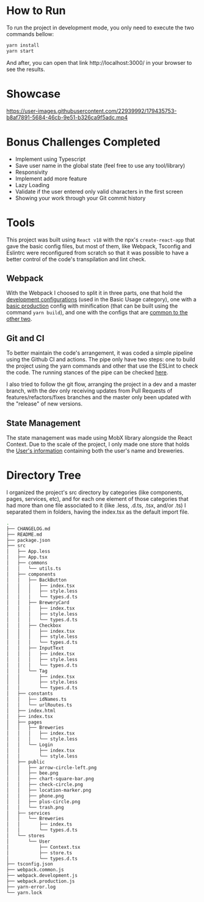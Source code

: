 # How to Run

To run the project in development mode, you only need to execute the two commands bellow:

```bash
yarn install
yarn start
```

And after, you can open that link http://localhost:3000/ in your browser to see the results.

# Showcase

https://user-images.githubusercontent.com/22939992/179435753-b8af7891-5684-46cb-9e51-b326ca9f5adc.mp4

# Bonus Challenges Completed

- Implement using Typescript
- Save user name in the global state (feel free to use any tool/library)
- Responsivity
- Implement add more feature
- Lazy Loading
- Validate if the user entered only valid characters in the first screen
- Showing your work through your Git commit history

# Tools

This project was built using `React v18` with the npx's `create-react-app` that gave the basic config files, but most of them, like Webpack, Tsconfig and Eslintrc were reconfigured from scratch so that it was possible to have a better control of the code's transpilation and lint check.

## Webpack

With the Webpack I choosed to split it in three parts, one that hold the [development configurations](webpack.development.js) (used in the Basic Usage category), one with a [basic production](webpack.production.js) config with minification (that can be built using the command `yarn build`), and one with the configs that are [common to the other two](webpack.common.js).

## Git and CI

To better maintain the code's arrangement, it was coded a simple pipeline using the Github CI and actions. The pipe only have two steps: one to build the project using the yarn commands and other that use the ESLint to check the code. The running stances of the pipe can be checked [here](https://github.com/Drayton80/bees-beverage-pages/actions).

I also tried to follow the git flow, arranging the project in a dev and a master branch, with the dev only receiving updates from Pull Requests of features/refactors/fixes branches and the master only been updated with the "release" of new versions.

## State Management

The state management was made using MobX library alongside the React Context. Due to the scale of the project, I only made one store that holds the [User's information](src/stores/User/store.ts) containing both the user's name and breweries.

# Directory Tree

I organized the project's src directory by categories (like components, pages, services, etc), and for each one element of those categories that had more than one file associated to it (like .less, .d.ts, .tsx, and/or .ts) I separated them in folders, having the index.tsx as the default import file.

```bash
.
├── CHANGELOG.md
├── README.md
├── package.json
├── src
│   ├── App.less
│   ├── App.tsx
│   ├── commons
│   │   └── utils.ts
│   ├── components
│   │   ├── BackButton
│   │   │   ├── index.tsx
│   │   │   ├── style.less
│   │   │   └── types.d.ts
│   │   ├── BreweryCard
│   │   │   ├── index.tsx
│   │   │   ├── style.less
│   │   │   └── types.d.ts
│   │   ├── Checkbox
│   │   │   ├── index.tsx
│   │   │   ├── style.less
│   │   │   └── types.d.ts
│   │   ├── InputText
│   │   │   ├── index.tsx
│   │   │   ├── style.less
│   │   │   └── types.d.ts
│   │   └── Tag
│   │       ├── index.tsx
│   │       ├── style.less
│   │       └── types.d.ts
│   ├── constants
│   │   ├── idNames.ts
│   │   └── urlRoutes.ts
│   ├── index.html
│   ├── index.tsx
│   ├── pages
│   │   ├── Breweries
│   │   │   ├── index.tsx
│   │   │   └── style.less
│   │   └── Login
│   │       ├── index.tsx
│   │       └── style.less
│   ├── public
│   │   ├── arrow-circle-left.png
│   │   ├── bee.png
│   │   ├── chart-square-bar.png
│   │   ├── check-circle.png
│   │   ├── location-marker.png
│   │   ├── phone.png
│   │   ├── plus-circle.png
│   │   └── trash.png
│   ├── services
│   │   └── Breweries
│   │       ├── index.ts
│   │       └── types.d.ts
│   └── stores
│       └── User
│           ├── Context.tsx
│           ├── store.ts
│           └── types.d.ts
├── tsconfig.json
├── webpack.common.js
├── webpack.development.js
├── webpack.production.js
├── yarn-error.log
└── yarn.lock
```
